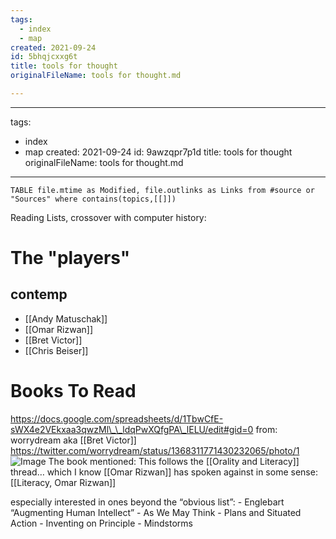 ```yaml
---
tags:
  - index
  - map
created: 2021-09-24
id: 5bhqjcxxg6t
title: tools for thought
originalFileName: tools for thought.md

---
```


---
tags:
  - index
  - map
created: 2021-09-24
id: 9awzqpr7p1d
title: tools for thought
originalFileName: tools for thought.md

---

```dataview
TABLE file.mtime as Modified, file.outlinks as Links from #source or "Sources" where contains(topics,[[]])
```

Reading Lists, crossover with computer history:

# The "players"

## contemp

* [[Andy Matuschak]]
* [[Omar Rizwan]]
* [[Bret Victor]]
* [[Chris Beiser]]

# Books To Read

https://docs.google.com/spreadsheets/d/1TbwCfE-sWX4e2VEkxaa3qwzMl\_\_ldqPwXQfgPA\_lELU/edit#gid=0
from: worrydream aka [[Bret Victor]] https://twitter.com/worrydream/status/1368311771430232065/photo/1
![Image](https://pbs.twimg.com/media/Ev04FsYUcAEMNH6?format=jpg\&name=large)
The book mentioned:
This follows the [[Orality and Literacy]] thread… which I know [[Omar Rizwan]] has spoken against in some sense: [[Literacy, Omar Rizwan]]

especially interested in ones beyond the “obvious list”: - Englebart “Augmenting Human Intellect” - As We May Think - Plans and Situated Action - Inventing on Principle - Mindstorms

[\
](https://twitter.com/ctbeiser/status/1367879838145540098)
